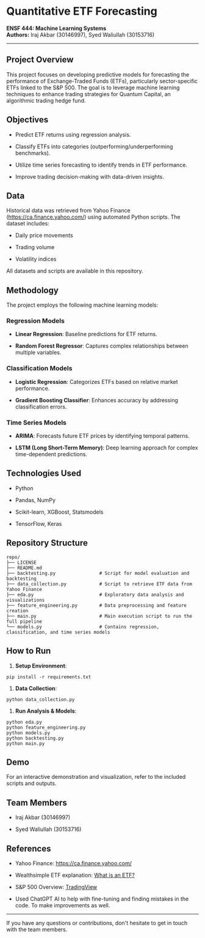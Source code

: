 Quantitative ETF Forecasting
============================

**ENSF 444: Machine Learning Systems**\
**Authors:** Iraj Akbar (30146997), Syed Waliullah (30153716)

* * * * *

Project Overview
----------------

This project focuses on developing predictive models for forecasting the performance of Exchange-Traded Funds (ETFs), particularly sector-specific ETFs linked to the S&P 500. The goal is to leverage machine learning techniques to enhance trading strategies for Quantum Capital, an algorithmic trading hedge fund.

Objectives
----------

-   Predict ETF returns using regression analysis.

-   Classify ETFs into categories (outperforming/underperforming benchmarks).

-   Utilize time series forecasting to identify trends in ETF performance.

-   Improve trading decision-making with data-driven insights.

Data
----

Historical data was retrieved from Yahoo Finance (https://ca.finance.yahoo.com/) using automated Python scripts. The dataset includes:

-   Daily price movements

-   Trading volume

-   Volatility indices

All datasets and scripts are available in this repository.

Methodology
-----------

The project employs the following machine learning models:

### Regression Models

-   **Linear Regression**: Baseline predictions for ETF returns.

-   **Random Forest Regressor**: Captures complex relationships between multiple variables.

### Classification Models

-   **Logistic Regression**: Categorizes ETFs based on relative market performance.

-   **Gradient Boosting Classifier**: Enhances accuracy by addressing classification errors.

### Time Series Models

-   **ARIMA**: Forecasts future ETF prices by identifying temporal patterns.

-   **LSTM (Long Short-Term Memory)**: Deep learning approach for complex time-dependent predictions.

Technologies Used
-----------------

-   Python

-   Pandas, NumPy

-   Scikit-learn, XGBoost, Statsmodels

-   TensorFlow, Keras

Repository Structure
--------------------

```
repo/
├── LICENSE
├── README.md
├── backtesting.py                # Script for model evaluation and backtesting
├── data_collection.py            # Script to retrieve ETF data from Yahoo Finance
├── eda.py                        # Exploratory data analysis and visualizations
├── feature_engineering.py        # Data preprocessing and feature creation
├── main.py                       # Main execution script to run the full pipeline
└── models.py                     # Contains regression, classification, and time series models

```

How to Run
----------

1.  **Setup Environment**:

```
pip install -r requirements.txt

```

1.  **Data Collection**:

```
python data_collection.py

```

1.  **Run Analysis & Models**:

```
python eda.py
python feature_engineering.py
python models.py
python backtesting.py
python main.py

```

Demo
----

For an interactive demonstration and visualization, refer to the included scripts and outputs.

Team Members
------------

-   Iraj Akbar (30146997)

-   Syed Waliullah (30153716)

References
----------

-   Yahoo Finance: <https://ca.finance.yahoo.com/>

-   Wealthsimple ETF explanation: [What is an ETF?](https://www.wealthsimple.com/en-ca/learn/what-is-etf)

-   S&P 500 Overview: [TradingView](https://www.tradingview.com/markets/indices/quotes-snp/)
  
-   Used ChatGPT AI to help with fine-tuning and finding mistakes in the code. To make improvements as well.

* * * * *

If you have any questions or contributions, don't hesitate to get in touch with the team members.

